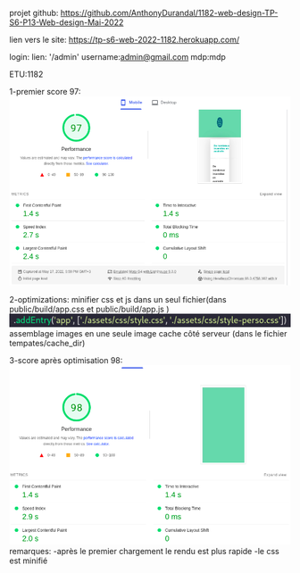 projet github:
    https://github.com/AnthonyDurandal/1182-web-design-TP-S6-P13-Web-design-Mai-2022

lien vers le site:
    https://tp-s6-web-2022-1182.herokuapp.com/

login:
    lien: '/admin'
    username:admin@gmail.com
    mdp:mdp

ETU:1182

1-premier score 97:
    ![Alt text](./assets/images/readme-img/scores.png?raw=true "performance score")

2-optimizations:
    minifier css et js dans un seul fichier(dans public/build/app.css et public/build/app.js )
        ![Alt text](./assets/images/readme-img/minifier-css.png?raw=true "performance score")
    assemblage images en une seule image
    cache côté serveur (dans le fichier tempates/cache_dir)


3-score après optimisation 98:
    ![Alt text](./assets/images/readme-img/score_apres_optim.png?raw=true "performance score après optimisation")
    remarques:
        -après le premier chargement le rendu est plus rapide
        -le css est minifié
